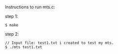 Instructions to run mts.c:

step 1: 

    $ make
step 2:

    // Input file: test1.txt i created to test my mts.
    $ ./mts test1.txt

